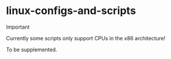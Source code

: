 # linux-configs-and-scripts

> [!IMPORTANT]
> Currently some scripts only support CPUs in the x86 architecture!

To be supplemented.
